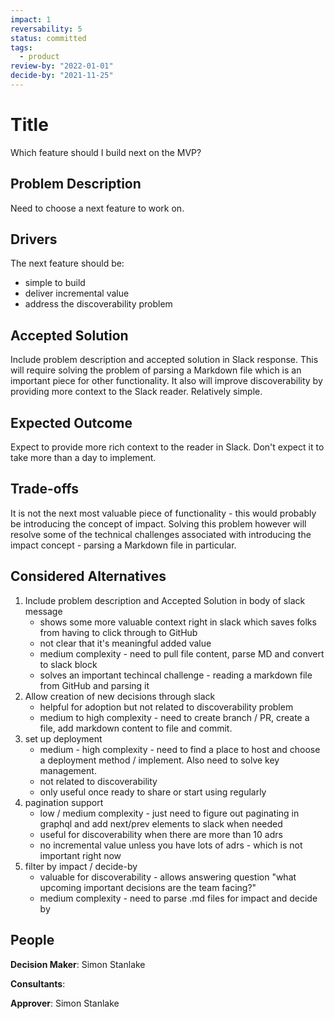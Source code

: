 ```yaml
---
impact: 1
reversability: 5
status: committed
tags: 
  - product
review-by: "2022-01-01"
decide-by: "2021-11-25"
---
```

# Title
Which feature should I build next on the MVP?

## Problem Description
Need to choose a next feature to work on.

## Drivers
The next feature should be:
- simple to build
- deliver incremental value
- address the discoverability problem

## Accepted Solution
Include problem description and accepted solution in Slack response. This will require solving the problem of parsing a Markdown file which is an important piece for other functionality. It also will improve discoverability by providing more context to the Slack reader. Relatively simple.

## Expected Outcome
Expect to provide more rich context to the reader in Slack. Don't expect it to take more than a day to implement.

## Trade-offs
It is not the next most valuable piece of functionality - this would probably be introducing the concept of impact. Solving this problem however will resolve some of the technical challenges associated with introducing the impact concept - parsing a Markdown file in particular.

## Considered Alternatives
1. Include problem description and Accepted Solution in body of slack message
    - shows some more valuable context right in slack which saves folks from having to click through to GitHub
    - not clear that it's meaningful added value
    - medium complexity - need to pull file content, parse MD and convert to slack block
    - solves an important techincal challenge - reading a markdown file from GitHub and parsing it
1. Allow creation of new decisions through slack
    - helpful for adoption but not related to discoverability problem
    - medium to high complexity - need to create branch / PR, create a file, add markdown content to file and commit.
1. set up deployment
    - medium - high complexity - need to find a place to host and choose a deployment method / implement. Also need to solve key management.
    - not related to discoverability
    - only useful once ready to share or start using regularly
1. pagination support
    - low / medium complexity - just need to figure out paginating in graphql and add next/prev elements to slack when needed
    - useful for discoverability when there are more than 10 adrs
    - no incremental value unless you have lots of adrs - which is not important right now
1. filter by impact / decide-by
    - valuable for discoverability - allows answering question "what upcoming important decisions are the team facing?"
    - medium complexity - need to parse .md files for impact and decide by

## People
**Decision Maker**: Simon Stanlake

**Consultants**:

**Approver**: Simon Stanlake
